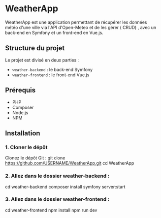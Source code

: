 # WeatherApp

WeatherApp est une application permettant de récupérer les données météo d'une ville via l'API d'Open-Meteo et de les gérer ( CRUD) , avec un back-end en Symfony et un front-end en Vue.js.

## Structure du projet

Le projet est divisé en deux parties :
- `weather-backend` : le back-end Symfony
- `weather-frontend` : le front-end Vue.js

## Prérequis

- PHP 
- Composer
- Node.js 
- NPM

## Installation

### 1. Cloner le dépôt
Clonez le dépôt Git :
git clone https://github.com/USERNAME/WeatherApp.git
cd WeatherApp

### 2. Allez dans le dossier weather-backend :
cd weather-backend
composer install
symfony server:start

### 3. Allez dans le dossier weather-frontend :
cd weather-frontend
npm install
npm run dev
